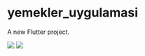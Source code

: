 # yemekler_uygulamasi

A new Flutter project.


![](../../Desktop/Screenshot_1662211137.png)
![](../../Desktop/Screenshot_1662211139.png)